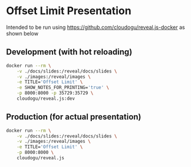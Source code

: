 # Offset Limit Presentation

Intended to be run using https://github.com/cloudogu/reveal.js-docker as shown below

## Development (with hot reloading)

```sh
docker run --rm \
    -v ./docs/slides:/reveal/docs/slides \
    -v ./images:/reveal/images \
    -e TITLE='Offset Limit' \
    -e SHOW_NOTES_FOR_PRINTING='true' \
    -p 8000:8000 -p 35729:35729 \
    cloudogu/reveal.js:dev
```

## Production (for actual presentation)

```sh
docker run --rm \
    -v ./docs/slides:/reveal/docs/slides \
    -v ./images:/reveal/images \
    -e TITLE='Offset Limit' \
    -p 8000:8000 \
    cloudogu/reveal.js
```
